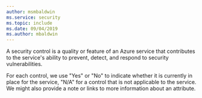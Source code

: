 ```yaml
---
author: msmbaldwin
ms.service: security
ms.topic: include
ms.date: 09/04/2019
ms.author: mbaldwin
---
```


A security control is a quality or feature of an Azure service that contributes to the service's ability to prevent, detect, and respond to security vulnerabilities.

For each control, we use "Yes" or "No" to indicate whether it is currently in place for the service, "N/A" for a control that is not applicable to the service. We might also provide a note or links to more information about an attribute.
